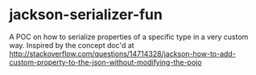 # jackson-serializer-fun
A POC on how to serialize properties of a specific type in a very custom way.   Inspired by the concept doc'd at http://stackoverflow.com/questions/14714328/jackson-how-to-add-custom-property-to-the-json-without-modifying-the-pojo
